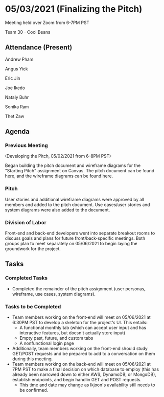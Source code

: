# 05/03/2021 (Finalizing the Pitch)
Meeting held over Zoom from 6-7PM PST

Team 30 - Cool Beans
## Attendance (Present)
Andrew Pham

Angus Yick

Eric Jin

Joe Ikedo

Nataly Buhr

Sonika Ram

Thet Zaw
##  Agenda
### Previous Meeting 

(Developing the Pitch, 05/02/2021 from 6-8PM PST)

Began building the pitch document and wireframe diagrams for the "Starting Pitch" assignment on Canvas. The pitch document can be found [here](https://docs.google.com/document/d/1ExBDNHG9SBUTBGTsQbV3DHKO70P84VPNExgQ0wMKCBI/edit?usp=sharing), and the wireframe diagrams can be found [here](https://miro.com/welcomeonboard/xEjNbDzwnPN2uFbnz2TrnxIePTmag5zt7uCKgOwYhTcqg6pOArkQRlkKpOmtac2b).

### Pitch
User stories and additional wireframe diagrams were approved by all members and added to the pitch document. Use cases/user stories and system diagrams were also added to the document.

### Division of Labor
Front-end and back-end developers went into separate breakout rooms to discuss goals and plans for future front/back-specific meetings. Both groups plan to meet separately on 05/06/2021 to begin laying the groundwork for the project.

## Tasks

### Completed Tasks

- Completed the remainder of the pitch assignment (user personas, wireframe, use cases, system diagrams).

### Tasks to be Completed
- Team members working on the front-end will meet on 05/06/2021 at 6:30PM PST to develop a skeleton for the project's UI. This entails:
    - A functional monthly tab (which can accept user input and has interactive features, but doesn't actually store input)
    - Empty past, future, and custom tabs
    - A nonfunctional login page
- Additionally, team members working on the front-end should study GET/POST requests and be prepared to add to a conversation on them during this meeting.
- Team members working on the back-end will meet on 05/06/2021 at 7PM PST to make a final decision on which database to employ (this has already been narrowed down to either AWS, DynamoDB, or MongoDB), establish endpoints, and begin handlin GET and POST requests.
    - This time and date may change as Ikjoon's availability still needs to be confirmed.
